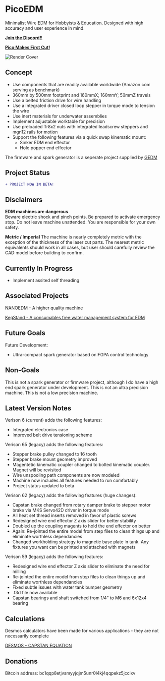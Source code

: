 # PicoEDM

Minimalist Wire EDM for Hobbyists & Education. Designed with high accuracy and user experience in mind.

[**Join the Discord!!**](https://discord.gg/fNJQsGFzm4)

[**Pico Makes First Cut!**](https://youtube.com/shorts/JkDtk-GV0A8)

![Render Cover]()

## Concept

* Use components that are readily available worldwide (Amazon.com serving as benchmark)
* 360mm by 500mm footprint and 160mmX; 160mmY; 50mmZ travels
* Use a belted friction drive for wire handling
* Use a integrated driver closed loop stepper in torque mode to tension the wire
* Use inert materials for underwater assemblies
* Implement adjustable worktable for precision
* Use preloaded Tr8x2 nuts with integrated leadscrew steppers and mgn12 rails for motion
* Support the following features via a quick swap kinematic mount:
  * Sinker EDM end effector
  * Hole popper end effector

The firmware and spark generator is a seperate project supplied by
[GEDM](https://github.com/G-EDM)

## Project Status
```diff
+ PROJECT NOW IN BETA!
```
## Disclaimers

**EDM machines are dangerous**  
Beware electric shock and pinch points. Be prepared to activate emergency stop. Do not leave machine unattended. You are responsible for your own safety.

**Metric / Imperial**
The machine is nearly completely metric with the exception of the thickness of the laser cut parts. The nearest metric equivalents should work in all cases, but user should carefully review the CAD model before building to confirm.

## Currently In Progress

* Implement assited self threading

## Associated Projects
[NANOEDM - A higher quality machine](https://github.com/alextreseder/nanoEDM)

[KegStand - A consumables free water management system for EDM](https://github.com/alextreseder/kegstand)

## Future Goals
Future Development:
* Ultra-compact spark generator based on FGPA control technology

## Non-Goals
This is not a spark generator or firmware project, although I do have a high end spark generator under development. This is not an ultra precision machine. This is not a low precision machine.

## Latest Version Notes
Verison 6 (current) adds the following features: 
* Integrated electronics case
* Improved belt drive tensioning scheme

Verison 65 (legacy) adds the following features:
* Stepper brake pulley changed to 16 tooth
* Stepper brake mount geometry improved
* Magentetic kinematic coupler changed to bolted kinematic coupler. Magnet will be revisited
* Wire unspooling path components are  now modeled
* Machine now includes all features needed to run comfortably
* Project status updated to beta

Verison 62 (legacy) adds the following features (huge changes):
* Capstan brake changed from rotary damper brake to stepper motor brake via MKS Servo42D driver in torque mode
* All heat set thread inserts removed in favor of plastic screws 
* Redesigned wire end effector Z axis slider for better stability
* Doubled up the coupling magents to hold the end effector on better
* Again: Re-jointed the entire model from step files to clean things up and eliminate worthless dependancies
* Changed workholding strategy to magnetic base plate in tank. Any fixtures you want can be printed and attached with magnets

Verison 59 (legacy) adds the following features:
* Redesigned wire end effector Z axis slider to eliminate the need for milling
* Re-jointed the entire model from step files to clean things up and eliminate worthless dependancies
* Fixed subtle issues with water tank bumper geometry
* .f3d file now available
* Capstan bearings and shaft switched from 1/4" to M6 and 6x12x4 bearing


## Calculations
Desmos calculators have been made for various applications - they are not necessarily complete

[DESMOS - CAPSTAN EQUATION](https://www.desmos.com/calculator/trg4qsopa3)

## Donations
Bitcoin address: bc1qqp8etjvsmyyjqjm5unr0l4kj4qqpekz5jcclxv
